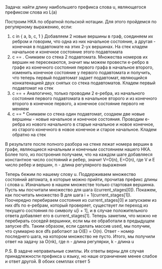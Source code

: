 Задача: найти длину наибольшего префикса слова u, являющегося префиксом слова из L(a)

Построим НКА по обратной польской нотации. Для этого пройдемся по регулярному выражению, если:
1) c in { a, b, c, 1 } 
Добавляем 2 новые вершины в граф, соединяем их ребром и говорим, что одна из них начальное состояние, а другая - конечная в подавтомате на этих 2-ух вершинах. На стек кладем начальное и конечное состояние этого подавтомата
2) c == . 
Снимаем со стека 2 подавтомата. Множества номеров их вершин не пересекаются, значит мы можем провести e-ребро в графе из конечного состояния первого графа в начальное второго, изменить конечное состояние у первого подавтомата и получить, что теперь первый подавтомат задает подавтомат, являющийся конкатенацией двух снятых со стека подавтоматов. Кладем первый подавтомат на стек
3) c == + 
Аналогично, только проводим 2 e-ребра, из начального состояния первого подавтомата в начальное второго и из конечного второго в конечное первого, а конечное состояние первого не меняем
4) c == * 
Снимаем со стека один подавтомат, создаем две новые вершины - новые начальное и конечное состояния. Проводим e-ребра из нового начального в старые начальное и новое конечное, из старого конечного в новое конечное и старое начальное. Кладем обратно на стек

В результате после полного разбора на стеке лежат номера вершин в графе, являющиеся начальным и конечным состоянием нашего НКА.
Более того, из построения получаем, что на каждом шаге добавляеся константное число состояний и ребер, значит V=O(n), E=O(n), где V и E число ребер и вершин, n - длина регулярного выражения

Теперь бежим по нашему слову u. Поддерживаем множество состояний автомата, в которые можно прийти, прочитав префикс длины i слова u. Изначально в нашем множестве только стартовая вершинка. Пусть мы посчитали множество для шага i(current_stages[0]). Покажем, как посчитать множество B для шага i + 1(current_stages[1]). Поочередно перебираем состояния из current_stages[0] и запускаем из них dfs по e-ребрам, который проверяет, существует ли переход из текущего состояния по символу u[i + 1], и в случае положительного ответа добавляет его в current_stages[1]. Теперь заметим, что можно не перебирать соседей вершинки, если мы ее обработали в предыдущем запуске dfs. Таким образом, если сделать массив used, мы получим, что суммарно все dfs работают за O(E) = O(n). Ответ - номер последнего шага, на котором множество не пусто. Итого, мы получили ответ на задачу за O(nk), где n - длина регулярки, k - длина u

P.S. В задаче неправильные сэмплы. Их ответы верны для случая принадлежности префикса u языку, но наше ограничение менее слабое и ответ другой. В обоих семплах ответ 5
